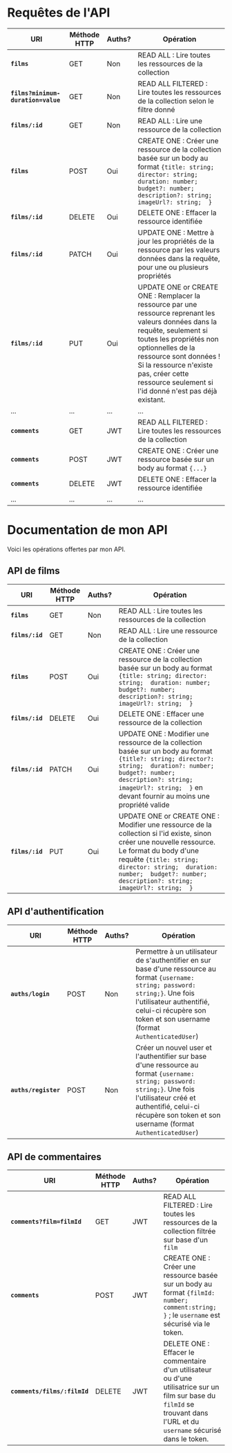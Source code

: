 # Requêtes de l'API

| URI | Méthode HTTP | Auths? | Opération |
|---|---|---|---|
| **`films`** | GET | Non | READ ALL : Lire toutes les ressources de la collection |
| **`films?minimum-duration=value`** | GET | Non | READ ALL FILTERED : Lire toutes les ressources de la collection selon le filtre donné |
| **`films/:id`** | GET | Non | READ ALL : Lire une ressource de la collection |
| **`films`** | POST | Oui | CREATE ONE : Créer une ressource de la collection basée sur un body au format `{title: string; director: string;  duration: number;  budget?: number;  description?: string;  imageUrl?: string;  }` |
| **`films/:id`** | DELETE | Oui | DELETE ONE : Effacer la ressource identifiée |
| **`films/:id`** | PATCH | Oui | UPDATE ONE : Mettre à jour les propriétés de la ressource par les valeurs données dans la requête, pour une ou plusieurs propriétés |
| **`films/:id`** | PUT | Oui | UPDATE ONE or CREATE ONE : Remplacer la ressource par une ressource reprenant les valeurs données dans la requête, seulement si toutes les propriétés non optionnelles de la ressource sont données ! Si la ressource n'existe pas, créer cette ressource seulement si l'id donné n'est pas déjà existant. |
| ... | ... | ... | ... |
| **`comments`** | GET | JWT | READ ALL FILTERED : Lire toutes les ressources de la collection |
| **`comments`** | POST | JWT | CREATE ONE : Créer une ressource basée sur un body au format `{...}` |
| **`comments`** | DELETE | JWT | DELETE ONE : Effacer la ressource identifiée |
| ... | ... | ... | ... |

<!-- Version Corrigée -->
# Documentation de mon API

Voici les opérations offertes par mon API.

## API de films

| URI | Méthode HTTP | Auths? | Opération |
|---|---|---|---|
| **`films`** | GET | Non | READ ALL : Lire toutes les ressources de la collection |
| **`films/:id`** | GET | Non | READ ALL : Lire une ressource de la collection |
| **`films`** | POST | Oui | CREATE ONE : Créer une ressource de la collection basée sur un body au format `{title: string; director: string;  duration: number;  budget?: number;  description?: string;  imageUrl?: string;  }` |
| **`films/:id`** | DELETE | Oui | DELETE ONE : Effacer une ressource de la collection |
| **`films/:id`** | PATCH | Oui | UPDATE ONE : Modifier une ressource de la collection basée sur un body au format `{title?: string; director?: string;  duration?: number;  budget?: number;  description?: string;  imageUrl?: string;  }` en devant fournir au moins une propriété valide|
| **`films/:id`** | PUT | Oui | UPDATE ONE or CREATE ONE : Modifier une ressource de la collection si l'id existe, sinon créer une nouvelle ressource. Le format du body d'une requête `{title: string; director: string;  duration: number;  budget?: number;  description?: string;  imageUrl?: string;  }` |



## API d'authentification
| URI | Méthode HTTP | Auths? | Opération |
|---|---|---|---|
| **`auths/login`** | POST | Non | Permettre à un utilisateur de s'authentifier en sur base d'une ressource au format `{username: string; password: string;}`. Une fois l'utilisateur authentifié, celui-ci récupère son token et son username (format `AuthenticatedUser`) |
| **`auths/register`** | POST | Non | Créer un nouvel user et l'authentifier sur base d'une ressource au format `{username: string; password: string;}`. Une fois l'utilisateur créé et authentifié, celui-ci récupère son token et son username (format `AuthenticatedUser`) |

## API de commentaires
| URI | Méthode HTTP | Auths? | Opération |
|---|---|---|---|
| **`comments?film=filmId`** | GET | JWT | READ ALL FILTERED : Lire toutes les ressources de la collection filtrée sur base d'un `film` |
| **`comments`** | POST | JWT | CREATE ONE : Créer une ressource basée sur un body au format `{filmId: number; comment:string; }` ; le `username` est sécurisé via le token. |
| **`comments/films/:filmId`** | DELETE | JWT | DELETE ONE : Effacer le commentaire d'un utilisateur ou d'une utilisatrice sur un film sur base du  `filmId` se trouvant dans l'URL et du `username` sécurisé dans le token. |

